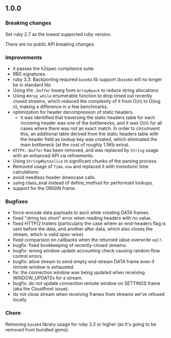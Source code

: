 ## 1.0.0

### Breaking changes

Set ruby 2.7 as the lowest supported ruby version.

There are no public API breaking changes.

### Improvements

* it passes the h2spec compliance suite.
* RBS signatures.
* ruby 3.3: Backporting required `base64` lib support (`base64` will no longer be in standard lib)
* Using the `:buffer` kwarg from `Array#pack` to reduce string allocations
* Using `#drop_while` enumerable function to drop timed out recently closed streams, which reduced the complexity of it from O(n) to O(log n), making a difference in a few benchmarks.
* optimization for header decompression of static headers.
  * it was identified that traversing the static headers table for each incoming header was one of the bottlenecks, and it was O(n) for all cases where there was not an exact match. In order to circumvent this, an additional table derived from the static headers table with the header field as lookup key was created, which eliminated the main bottleneck (at the cost of roughly 1.5Kb extra).
* `HTTPX::Buffer` has been removed, and was replaced by `String` usage with an enhanced API via refinements.
* Using `String#byteslice` in significant chunks of the parsing process.
* Removed usage of `Time.now` and replaced it with monotonic time calculations.
* avoid needless header downcase calls.
* using class_eval instead of define_method for performant lookups.
* support for the ORIGIN frame.

### Bugfixes

* force-encode data payloads to ascii while creating DATA frames.
* fixed "string too short" error when reading headers with no value.
* fixed HTTP/2 trailers (particularly the case where an end-headers flag is sent before the data, and another after data, which also closes the stream, which is valid spec-wise).
* fixed comparison on callbacks when the returned value overwrite `eql?`.
* bugfix: fixed bookkeeping of recently-closed streams.
* bugfix: wrong window update accounting check causing random flow control errors.
* bugfix: allow stream to send empty end-stream DATA frame even if remote window is exhausted.
* fix: the connection window was being updated when receiving WINDOW_UPDATEs for a stream.
* bugfix: do not update connection remote window on SETTINGS frame (aka the Cloudfront issue).
* do not close stream when receiving frames from streams we've refused locally

### Chore

Removing `base64` library usage for ruby 3.3 or higher (as it's going to be removed from bundled gems).
